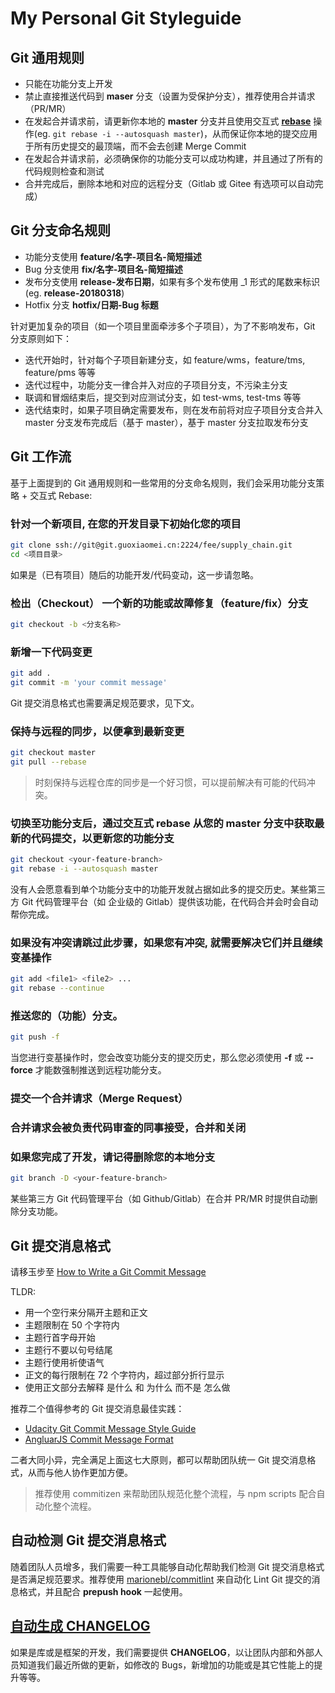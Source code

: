 # My Personal Git Styleguide

## Git 通用规则

* 只能在功能分支上开发
* 禁止直接推送代码到 **maser** 分支（设置为受保护分支），推荐使用合并请求（PR/MR）
* 在发起合并请求前，请更新你本地的 **master** 分支并且使用交互式 [**rebase**](https://dev.to/maxwell_dev/the-git-rebase-introduction-i-wish-id-had) 操作(eg. `git rebase -i --autosquash master`)，从而保证你本地的提交应用于所有历史提交的最顶端，而不会去创建 Merge Commit
* 在发起合并请求前，必须确保你的功能分支可以成功构建，并且通过了所有的代码规则检查和测试
* 合并完成后，删除本地和对应的远程分支（Gitlab 或 Gitee 有选项可以自动完成）

## Git 分支命名规则

* 功能分支使用 **feature/名字-项目名-简短描述**
* Bug 分支使用 **fix/名字-项目名-简短描述**
* 发布分支使用 **release-发布日期**，如果有多个发布使用 \_1 形式的尾数来标识 (eg. **release-20180318**)
* Hotfix 分支 **hotfix/日期-Bug 标题**

针对更加复杂的项目（如一个项目里面牵涉多个子项目），为了不影响发布，Git 分支原则如下：

* 迭代开始时，针对每个子项目新建分支，如 feature/wms，feature/tms, feature/pms 等等
* 迭代过程中，功能分支一律合并入对应的子项目分支，不污染主分支
* 联调和冒烟结束后，提交到对应测试分支，如 test-wms, test-tms 等等
* 迭代结束时，如果子项目确定需要发布，则在发布前将对应子项目分支合并入 master 分支发布完成后（基于 master），基于 master 分支拉取发布分支

## Git 工作流

基于上面提到的 Git 通用规则和一些常用的分支命名规则，我们会采用功能分支策略 + 交互式 Rebase:

### 针对一个新项目, 在您的开发目录下初始化您的项目

```Bash
git clone ssh://git@git.guoxiaomei.cn:2224/fee/supply_chain.git
cd <项目目录>
```

如果是（已有项目）随后的功能开发/代码变动，这一步请忽略。

### 检出（Checkout） 一个新的功能或故障修复（feature/fix）分支

```Bash
git checkout -b <分支名称>
```

### 新增一下代码变更

```Bash
git add .
git commit -m 'your commit message'
```

Git 提交消息格式也需要满足规范要求，见下文。

### 保持与远程的同步，以便拿到最新变更

```Bash
git checkout master
git pull --rebase
```

> 时刻保持与远程仓库的同步是一个好习惯，可以提前解决有可能的代码冲突。

### 切换至功能分支后，通过交互式 rebase 从您的 master 分支中获取最新的代码提交，以更新您的功能分支

```Bash
git checkout <your-feature-branch>
git rebase -i --autosquash master
```

没有人会愿意看到单个功能分支中的功能开发就占据如此多的提交历史。某些第三方 Git 代码管理平台（如 企业级的 Gitlab）提供该功能，在代码合并会时会自动帮你完成。

### 如果没有冲突请跳过此步骤，如果您有冲突, 就需要解决它们并且继续变基操作

```Bash
git add <file1> <file2> ...
git rebase --continue
```

### 推送您的（功能）分支。

```Bash
git push -f
```

当您进行变基操作时，您会改变功能分支的提交历史，那么您必须使用 **-f** 或 **--force** 才能数强制推送到远程功能分支。

### 提交一个合并请求（Merge Request）

### 合并请求会被负责代码审查的同事接受，合并和关闭

### 如果您完成了开发，请记得删除您的本地分支

```Bash
git branch -D <your-feature-branch>
```

某些第三方 Git 代码管理平台（如 Github/Gitlab）在合并 PR/MR 时提供自动删除分支功能。

## Git 提交消息格式

请移玉步至 [How to Write a Git Commit Message](https://chris.beams.io/posts/git-commit/)

TLDR:

* 用一个空行来分隔开主题和正文
* 主题限制在 50 个字符内
* 主题行首字母开始
* 主题行不要以句号结尾
* 主题行使用祈使语气
* 正文的每行限制在 72 个字符内，超过部分折行显示
* 使用正文部分去解释 是什么 和 为什么 而不是 怎么做

推荐二个值得参考的 Git 提交消息最佳实践：

* [Udacity Git Commit Message Style Guide](https://udacity.github.io/git-styleguide/)
* [AngluarJS Commit Message Format](https://github.com/angular/angular.js/blob/master/CONTRIBUTING.md#commit-message-format)

二者大同小异，完全满足上面这七大原则，都可以帮助团队统一 Git 提交消息格式，从而与他人协作更加方便。

> 推荐使用 commitizen 来帮助团队规范化整个流程，与 npm scripts 配合自动化整个流程。

## 自动检测 Git 提交消息格式

随着团队人员增多，我们需要一种工具能够自动化帮助我们检测 Git 提交消息格式是否满足规范要求。推荐使用 [marionebl/commitlint](https://github.com/marionebl/commitlint) 来自动化 Lint Git 提交的消息格式，并且配合 **prepush hook** 一起使用。

## [自动生成 CHANGELOG](https://github.com/conventional-changelog/conventional-changelog)

如果是库或是框架的开发，我们需要提供 **CHANGELOG**，以让团队内部和外部人员知道我们最近所做的更新，如修改的 Bugs，新增加的功能或是其它性能上的提升等等。

